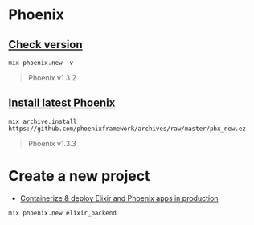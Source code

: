 # Phoenix

## [Check version](http://shorts.jeffkreeftmeijer.com/2015/find-the-currently-installed-phoenix-version-number/)

```shell
mix phoenix.new -v
```
> Phoenix v1.3.2

## [Install latest Phoenix](https://hexdocs.pm/phoenix/installation.html#phoenix)

```shell
mix archive.install https://github.com/phoenixframework/archives/raw/master/phx_new.ez
```
> Phoenix v1.3.3

# Create a new project

* [Containerize & deploy Elixir and Phoenix apps in production](https://blog.cloud66.com/deploying-your-phoenix-applications-in-production-using-docker/)

```shell
mix phoenix.new elixir_backend
```